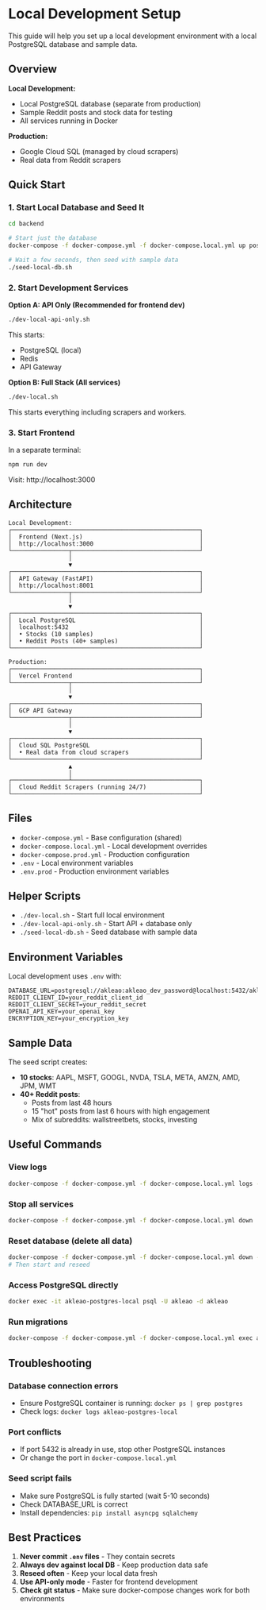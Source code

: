 # Local Development Setup

This guide will help you set up a local development environment with a local PostgreSQL database and sample data.

## Overview

**Local Development:**
- Local PostgreSQL database (separate from production)
- Sample Reddit posts and stock data for testing
- All services running in Docker

**Production:**
- Google Cloud SQL (managed by cloud scrapers)
- Real data from Reddit scrapers

## Quick Start

### 1. Start Local Database and Seed It

```bash
cd backend

# Start just the database
docker-compose -f docker-compose.yml -f docker-compose.local.yml up postgres -d

# Wait a few seconds, then seed with sample data
./seed-local-db.sh
```

### 2. Start Development Services

**Option A: API Only (Recommended for frontend dev)**
```bash
./dev-local-api-only.sh
```
This starts:
- PostgreSQL (local)
- Redis
- API Gateway

**Option B: Full Stack (All services)**
```bash
./dev-local.sh
```
This starts everything including scrapers and workers.

### 3. Start Frontend

In a separate terminal:
```bash
npm run dev
```

Visit: http://localhost:3000

## Architecture

```
Local Development:
┌─────────────────────────────────────────────────────┐
│  Frontend (Next.js)                                 │
│  http://localhost:3000                              │
└────────────────┬────────────────────────────────────┘
                 │
                 ▼
┌─────────────────────────────────────────────────────┐
│  API Gateway (FastAPI)                              │
│  http://localhost:8001                              │
└────────────────┬────────────────────────────────────┘
                 │
                 ▼
┌─────────────────────────────────────────────────────┐
│  Local PostgreSQL                                   │
│  localhost:5432                                     │
│  • Stocks (10 samples)                              │
│  • Reddit Posts (40+ samples)                       │
└─────────────────────────────────────────────────────┘
```

```
Production:
┌─────────────────────────────────────────────────────┐
│  Vercel Frontend                                    │
└────────────────┬────────────────────────────────────┘
                 │
                 ▼
┌─────────────────────────────────────────────────────┐
│  GCP API Gateway                                    │
└────────────────┬────────────────────────────────────┘
                 │
                 ▼
┌─────────────────────────────────────────────────────┐
│  Cloud SQL PostgreSQL                               │
│  • Real data from cloud scrapers                    │
└─────────────────────────────────────────────────────┘
                 ▲
                 │
┌────────────────┴────────────────────────────────────┐
│  Cloud Reddit Scrapers (running 24/7)               │
└─────────────────────────────────────────────────────┘
```

## Files

- `docker-compose.yml` - Base configuration (shared)
- `docker-compose.local.yml` - Local development overrides
- `docker-compose.prod.yml` - Production configuration
- `.env` - Local environment variables
- `.env.prod` - Production environment variables

## Helper Scripts

- `./dev-local.sh` - Start full local environment
- `./dev-local-api-only.sh` - Start API + database only
- `./seed-local-db.sh` - Seed database with sample data

## Environment Variables

Local development uses `.env` with:
```
DATABASE_URL=postgresql://akleao:akleao_dev_password@localhost:5432/akleao
REDDIT_CLIENT_ID=your_reddit_client_id
REDDIT_CLIENT_SECRET=your_reddit_secret
OPENAI_API_KEY=your_openai_key
ENCRYPTION_KEY=your_encryption_key
```

## Sample Data

The seed script creates:
- **10 stocks**: AAPL, MSFT, GOOGL, NVDA, TSLA, META, AMZN, AMD, JPM, WMT
- **40+ Reddit posts**:
  - Posts from last 48 hours
  - 15 "hot" posts from last 6 hours with high engagement
  - Mix of subreddits: wallstreetbets, stocks, investing

## Useful Commands

### View logs
```bash
docker-compose -f docker-compose.yml -f docker-compose.local.yml logs -f api-gateway
```

### Stop all services
```bash
docker-compose -f docker-compose.yml -f docker-compose.local.yml down
```

### Reset database (delete all data)
```bash
docker-compose -f docker-compose.yml -f docker-compose.local.yml down -v
# Then start and reseed
```

### Access PostgreSQL directly
```bash
docker exec -it akleao-postgres-local psql -U akleao -d akleao
```

### Run migrations
```bash
docker-compose -f docker-compose.yml -f docker-compose.local.yml exec api-gateway alembic upgrade head
```

## Troubleshooting

### Database connection errors
- Ensure PostgreSQL container is running: `docker ps | grep postgres`
- Check logs: `docker logs akleao-postgres-local`

### Port conflicts
- If port 5432 is already in use, stop other PostgreSQL instances
- Or change the port in `docker-compose.local.yml`

### Seed script fails
- Make sure PostgreSQL is fully started (wait 5-10 seconds)
- Check DATABASE_URL is correct
- Install dependencies: `pip install asyncpg sqlalchemy`

## Best Practices

1. **Never commit `.env` files** - They contain secrets
2. **Always dev against local DB** - Keep production data safe
3. **Reseed often** - Keep your local data fresh
4. **Use API-only mode** - Faster for frontend development
5. **Check git status** - Make sure docker-compose changes work for both environments
